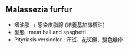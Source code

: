 ## Malassezia furfur
- 嗜油脂 -> 感染皮脂腺 (培養基加橄欖油)
- 型態 : meat ball and spaghetti
- Pityriasis versicolor : 汗斑、花斑癬、變色糠疹